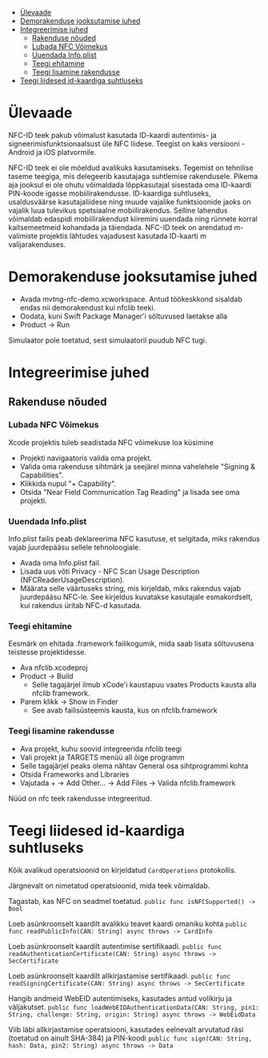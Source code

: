 - [Ülevaade](#ülevaade)
- [Demorakenduse jooksutamise juhed](#demorakenduse-jooksutamise-juhend)
- [Integreerimise juhed](#integreerimise-juhend)
  - [Rakenduse nõuded](#rakenduse-nõuded)
  - [Lubada NFC Võimekus](#lubada-nfc-võimekus)
  - [Uuendada Info.plist](uuendada-info-plist)
  - [Teegi ehitamine](#teegi-ehitamine)
  - [Teegi lisamine rakendusse](#teegi-lisamine-rakendusse)
- [Teegi liidesed id-kaardiga suhtluseks](#teegi-liidesed-id---kaardiga-suhtluseks)

# Ülevaade 

NFC-ID teek pakub võimalust kasutada ID-kaardi autentimis- ja signeerimisfunktsionaalsust üle NFC liidese. Teegist on kaks versiooni - Android ja iOS platvormile.

NFC-ID teek ei ole mõeldud avalikuks kasutamiseks. Tegemist on tehnilise taseme teegiga, mis delegeerib kasutajaga suhtlemise rakendusele. Pikema aja jooksul ei ole ohutu võimaldada lõppkasutajal sisestada oma ID-kaardi PIN-koode igasse mobiilirakendusse. ID-kaardiga suhtluseks, usaldusväärse kasutajaliidese ning muude vajalike funktsioonide jaoks on vajalik luua tulevikus spetsiaalne mobiilirakendus. Selline lahendus võimaldab edaspidi mobiilirakendust kiiremini uuendada ning rünnete korral kaitsemeetmeid kohandada ja täiendada. 
NFC-ID teek on arendatud m-valimiste projektis lähtudes vajadusest kasutada ID-kaarti m valijarakenduses. 

# Demorakenduse jooksutamise juhed
- Avada mvtng-nfc-demo.xcworkspace. Antud töökeskkond sisaldab endas nii demorakendust kui nfclib teeki.
- Oodata, kuni Swift Package Manager'i sõltuvused laetakse alla
- Product -> Run

Simulaator pole toetatud, sest simulaatoril puudub NFC tugi.

# Integreerimise juhed

## Rakenduse nõuded
### Lubada NFC Võimekus
Xcode projektis tuleb seadistada NFC võimekuse loa küsimine

- Projekti navigaatoris valida oma projekt.
- Valida oma rakenduse sihtmärk ja seejärel minna vahelehele "Signing & Capabilities".
- Klikkida nupul "+ Capability".
- Otsida "Near Field Communication Tag Reading" ja lisada see oma projekti.

### Uuendada Info.plist
Info.plist failis peab deklareerima NFC kasutuse, et selgitada, miks rakendus vajab juurdepääsu sellele tehnoloogiale.

- Avada oma Info.plist fail.
- Lisada uus võti Privacy - NFC Scan Usage Description (NFCReaderUsageDescription).
- Määrata selle väärtuseks string, mis kirjeldab, miks rakendus vajab juurdepääsu NFC-le. See kirjeldus kuvatakse kasutajale esmakordselt, kui rakendus üritab NFC-d kasutada.

### Teegi ehitamine
Eesmärk on ehitada .framework failikogumik, mida saab lisata sõltuvusena teistesse projektidesse.

- Ava nfclib.xcodeproj
- Product -> Build
  - Selle tagajärjel ilmub xCode'i kaustapuu vaates Products kausta alla nfclib framework.
- Parem klikk -> Show in Finder
  - See avab failisüsteemis kausta, kus on nfclib.framework

### Teegi lisamine rakendusse
- Ava projekt, kuhu soovid integreerida nfclib teegi
- Vali projekt ja TARGETS menüü all õige programm
- Selle tagajärjel peaks olema nähtav General osa sihtprogrammi kohta
- Otsida Frameworks and Libraries
- Vajutada + -> Add Other... -> Add Files -> Valida nfclib.framework

Nüüd on nfc teek rakendusse integreeritud.

# Teegi liidesed id-kaardiga suhtluseks
Kõik avalikud operatsioonid on kirjeldatud `CardOperations` protokollis.

Järgnevalt on nimetatud operatsioonid, mida teek võimaldab.

Tagastab, kas NFC on seadmel toetatud.
`public func isNFCSupported() -> Bool`

Loeb asünkroonselt kaardilt avalikku teavet kaardi omaniku kohta
`public func readPublicInfo(CAN: String) async throws -> CardInfo`

Loeb asünkroonselt kaardilt autentimise sertifikaadi.
`public func readAuthenticationCertificate(CAN: String) async throws -> SecCertificate`

Loeb asünkroonselt kaardilt allkirjastamise sertifikaadi.
`public func readSigningCertificate(CAN: String) async throws -> SecCertificate`

Hangib andmeid WebEID autentimiseks, kasutades antud volikirju ja väljakutset.
`public func loadWebEIDAuthenticationData(CAN: String, pin1: String, challenge: String, origin: String) async throws -> WebEidData`

Viib läbi allkirjastamise operatsiooni, kasutades eelnevalt arvutatud räsi (toetatud on ainult SHA-384) ja PIN-koodi
`public func sign(CAN: String, hash: Data, pin2: String) async throws -> Data`
